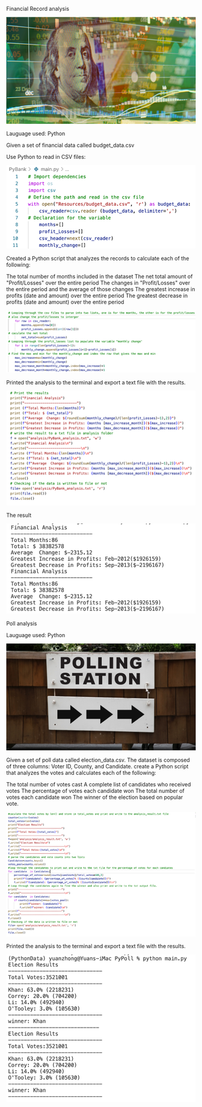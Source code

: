 
Financial Record analysis 


![revenue-per-lead.png](Images/revenue-per-lead.png)



Lauguage used: Python 

Given a set of financial data called budget_data.csv

Use Python to read in CSV files:

![readincsv.png](Images/readincsv.png)

Created a Python script that analyzes the records to calculate each of the following:

The total number of months included in the dataset
The net total amount of "Profit/Losses" over the entire period
The changes in "Profit/Losses" over the entire period and the average of those changes
The greatest increase in profits (date and amount) over the entire period
The greatest decrease in profits (date and amount) over the entire period

![analysis.png](Images/analysis.png)

Printed the analysis to the terminal and export a text file with the results.

![result.png](Images/result.png)

The result

![final_result.png](Images/final_result.png)

Poll analysis

Lauguage used: Python 

![Vote_counting.png](Images/Vote_counting.png)



Given a set of poll data called election_data.csv. The dataset is composed of three columns: Voter ID, County, and Candidate.  create a Python script that analyzes the votes and calculates each of the following:


The total number of votes cast
A complete list of candidates who received votes
The percentage of votes each candidate won
The total number of votes each candidate won
The winner of the election based on popular vote.

![analysis_2.png](Images/analysis_2.png)

Printed the analysis to the terminal and export a text file with the results.

![result_2.png](Images/result_2.png)

